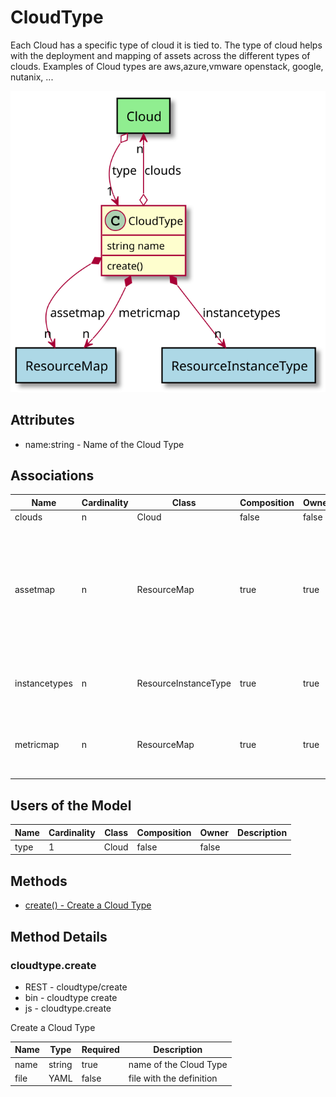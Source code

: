 # CloudType

Each Cloud has a specific type of cloud it is tied to. The type of cloud helps with the deployment and mapping of assets across the different types of clouds. Examples of Cloud types are aws,azure,vmware openstack, google, nutanix, ...

![Logical Diagram](./logical.svg)

## Attributes

* name:string - Name of the Cloud Type


## Associations

| Name | Cardinality | Class | Composition | Owner | Description |
| --- | --- | --- | --- | --- | --- |
| clouds | n | Cloud | false | false |  |
| assetmap | n | ResourceMap | true | true | This map allows mapping normalized resource types to specific cloud resource types for this cloud type |
| instancetypes | n | ResourceInstanceType | true | true | This is a list of resource types for the cloud type |
| metricmap | n | ResourceMap | true | true | This maps metrics from the cloud to the normalized metrics |


## Users of the Model

| Name | Cardinality | Class | Composition | Owner | Description |
| --- | --- | --- | --- | --- | --- |
| type | 1 | Cloud | false | false |  |





## Methods

* [create() - Create a Cloud Type](#Action-create)


<h2>Method Details</h2>
    
### cloudtype.create
* REST - cloudtype/create
* bin - cloudtype create
* js - cloudtype.create

Create a Cloud Type

| Name | Type | Required | Description |
|---|---|---|---|
| name | string |true | name of the Cloud Type |
| file | YAML |false | file with the definition |





